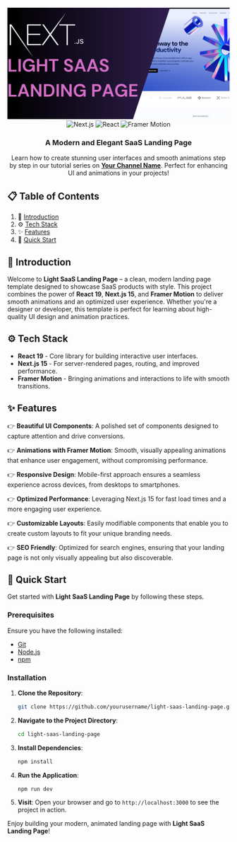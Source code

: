 
<div align="center">
  <br />
      <img src="/readme-banner.webp" alt="Project Banner">
  <br />

  <div>
    <img src="https://img.shields.io/badge/-Next_JS_15-black?style=for-the-badge&logoColor=white&logo=nextdotjs&color=000000" alt="Next.js" />
    <img src="https://img.shields.io/badge/-React_19-blue?style=for-the-badge&logoColor=white&logo=react&color=61DAFB" alt="React" />
    <img src="https://img.shields.io/badge/-Framer_Motion-000000?style=for-the-badge&logoColor=white&logo=framer&color=0055FF" alt="Framer Motion" />
  </div>

  <h3 align="center">A Modern and Elegant SaaS Landing Page</h3>

   <div align="center">
     Learn how to create stunning user interfaces and smooth animations step by step in our tutorial series on <a href="https://www.youtube.com/@YourChannel" target="_blank"><b>Your Channel Name</b></a>. Perfect for enhancing UI and animations in your projects!
    </div>
</div>

## 📋 <a name="table">Table of Contents</a>

1. 🎨 [Introduction](#introduction)
2. ⚙️ [Tech Stack](#tech-stack)
3. ✨ [Features](#features)
4. 🚀 [Quick Start](#quick-start)

## <a name="introduction">🎨 Introduction</a>

Welcome to **Light SaaS Landing Page** – a clean, modern landing page template designed to showcase SaaS products with style. This project combines the power of **React 19**, **Next.js 15**, and **Framer Motion** to deliver smooth animations and an optimized user experience. Whether you're a designer or developer, this template is perfect for learning about high-quality UI design and animation practices.

## <a name="tech-stack">⚙️ Tech Stack</a>

- **React 19** - Core library for building interactive user interfaces.
- **Next.js 15** - For server-rendered pages, routing, and improved performance.
- **Framer Motion** - Bringing animations and interactions to life with smooth transitions.

## <a name="features">✨ Features</a>

👉 **Beautiful UI Components**: A polished set of components designed to capture attention and drive conversions.

👉 **Animations with Framer Motion**: Smooth, visually appealing animations that enhance user engagement, without compromising performance.

👉 **Responsive Design**: Mobile-first approach ensures a seamless experience across devices, from desktops to smartphones.

👉 **Optimized Performance**: Leveraging Next.js 15 for fast load times and a more engaging user experience.

👉 **Customizable Layouts**: Easily modifiable components that enable you to create custom layouts to fit your unique branding needs.

👉 **SEO Friendly**: Optimized for search engines, ensuring that your landing page is not only visually appealing but also discoverable.

## <a name="quick-start">🚀 Quick Start</a>

Get started with **Light SaaS Landing Page** by following these steps.

### Prerequisites

Ensure you have the following installed:

- [Git](https://git-scm.com/)
- [Node.js](https://nodejs.org/en)
- [npm](https://www.npmjs.com/)

### Installation

1. **Clone the Repository**:
   ```bash
   git clone https://github.com/yourusername/light-saas-landing-page.git
   ```
2. **Navigate to the Project Directory**:
   ```bash
   cd light-saas-landing-page
   ```
3. **Install Dependencies**:
   ```bash
   npm install
   ```

4. **Run the Application**:
   ```bash
   npm run dev
   ```

5. **Visit**: Open your browser and go to `http://localhost:3000` to see the project in action.

Enjoy building your modern, animated landing page with **Light SaaS Landing Page**!